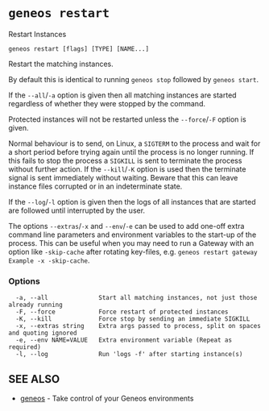 # `geneos restart`

Restart Instances

```text
geneos restart [flags] [TYPE] [NAME...]
```

Restart the matching instances.

By default this is identical to running `geneos stop` followed by `geneos start`.

If the `--all`/`-a` option is given then all matching instances are started regardless of whether they were stopped by the command.

Protected instances will not be restarted unless the `--force`/`-F` option is given.

Normal behaviour is to send, on Linux, a `SIGTERM` to the process and wait for a short period before trying again until the process is no longer running. If this fails to stop the process a `SIGKILL` is sent to terminate the process without further action. If the `--kill`/`-K` option is used then the terminate signal is sent immediately without waiting. Beware that this can leave instance files corrupted or in an indeterminate state.

If the `--log`/`-l` option is given then the logs of all instances that are started are followed until interrupted by the user.

The options `--extras`/`-x` and `--env`/`-e` can be used to add one-off extra command line parameters and environment variables to the start-up of the process. This can be useful when you may need to run a Gateway with an option like `-skip-cache` after rotating key-files, e.g. `geneos restart gateway Example -x -skip-cache`.

### Options

```text
  -a, --all              Start all matching instances, not just those already running
  -F, --force            Force restart of protected instances
  -K, --kill             Force stop by sending an immediate SIGKILL
  -x, --extras string    Extra args passed to process, split on spaces and quoting ignored
  -e, --env NAME=VALUE   Extra environment variable (Repeat as required)
  -l, --log              Run 'logs -f' after starting instance(s)
```

## SEE ALSO

* [geneos](geneos.md)	 - Take control of your Geneos environments
